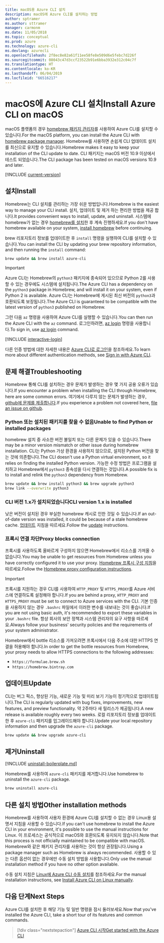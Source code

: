 ```yaml
---
title: macOS용 Azure CLI 설치
description: macOS에 Azure CLI를 설치하는 방법
author: sptramer
ms.author: sttramer
manager: carmonm
ms.date: 11/05/2018
ms.topic: conceptual
ms.prod: azure
ms.technology: azure-cli
ms.devlang: azurecli
ms.openlocfilehash: 2f8ec8e82a61f11ee58fe8e509d6e5febc7d226f
ms.sourcegitcommit: 08043c47d3ccf23522b91e6bba3932e312c04c7f
ms.translationtype: HT
ms.contentlocale: ko-KR
ms.lasthandoff: 06/04/2019
ms.locfileid: "66516217"
---
```

# <a name="install-azure-cli-on-macos"></a><span data-ttu-id="028f4-103">macOS에 Azure CLI 설치</span><span class="sxs-lookup"><span data-stu-id="028f4-103">Install Azure CLI on macOS</span></span>

<span data-ttu-id="028f4-104">macOS 플랫폼의 경우 [homebrew 패키지 관리자](https://brew.sh)를 사용하여 Azure CLI를 설치할 수 있습니다.</span><span class="sxs-lookup"><span data-stu-id="028f4-104">For the macOS platform, you can install the Azure CLI with [homebrew package manager](https://brew.sh).</span></span> <span data-ttu-id="028f4-105">Homebrew를 사용하면 손쉽게 CLI 업데이트 설치를 최신으로 유지할 수 있습니다.</span><span class="sxs-lookup"><span data-stu-id="028f4-105">Homebrew makes it easy to keep your installation of the CLI update to date.</span></span> <span data-ttu-id="028f4-106">CLI 패키지는 macOS 버전 10.9 이상에서 테스트 되었습니다.</span><span class="sxs-lookup"><span data-stu-id="028f4-106">The CLI package has been tested on macOS versions 10.9 and later.</span></span>

[!INCLUDE [current-version](includes/current-version.md)]

## <a name="install"></a><span data-ttu-id="028f4-107">설치</span><span class="sxs-lookup"><span data-stu-id="028f4-107">Install</span></span>

<span data-ttu-id="028f4-108">Homebrew는 CLI 설치를 관리하는 가장 쉬운 방법입니다.</span><span class="sxs-lookup"><span data-stu-id="028f4-108">Homebrew is the easiest way to manage your CLI install.</span></span> <span data-ttu-id="028f4-109">설치, 업데이트 및 제거 하는 편리한 방법을 제공 합니다.</span><span class="sxs-lookup"><span data-stu-id="028f4-109">It provides convenient ways to install, update, and uninstall.</span></span>
<span data-ttu-id="028f4-110">시스템에 homebrew가 없는 경우 [homebrew를 설치](https://docs.brew.sh/Installation.html)한 후 계속 진행하세요.</span><span class="sxs-lookup"><span data-stu-id="028f4-110">If you don't have homebrew available on your system, [install homebrew](https://docs.brew.sh/Installation.html) before continuing.</span></span>

<span data-ttu-id="028f4-111">brew 리포지토리 정보를 업데이트한 후 `install` 명령을 실행하여 CLI를 설치할 수 있습니다.</span><span class="sxs-lookup"><span data-stu-id="028f4-111">You can install the CLI by updating your brew repository information, and then running the `install` command:</span></span>

```bash
brew update && brew install azure-cli
```

> [!IMPORTANT]
>
> <span data-ttu-id="028f4-112">Azure CLI는 Homebrew의 `python3` 패키지에 종속되어 있으므로 Python 2를 사용할 수 있는 경우에도 시스템에 설치됩니다.</span><span class="sxs-lookup"><span data-stu-id="028f4-112">The Azure CLI has a dependency on the `python3` package in Homebrew, and will install it on your system, even if Python 2 is available.</span></span> <span data-ttu-id="028f4-113">Azure CLI는 Homebrew에 게시된 최신 버전의 `python3`과 호환되도록 보장됩니다.</span><span class="sxs-lookup"><span data-stu-id="028f4-113">The Azure CLI is guaranteed to be compatible with the latest version of `python3` published on Homebrew.</span></span>

<span data-ttu-id="028f4-114">그런 다음 `az` 명령을 사용하여 Azure CLI를 실행할 수 있습니다.</span><span class="sxs-lookup"><span data-stu-id="028f4-114">You can then run the Azure CLI with the `az` command.</span></span> <span data-ttu-id="028f4-115">로그인하려면, [az login](/cli/azure/reference-index#az-login) 명령을 사용합니다.</span><span class="sxs-lookup"><span data-stu-id="028f4-115">To sign in, use [az login](/cli/azure/reference-index#az-login) command.</span></span>

[!INCLUDE [interactive-login](includes/interactive-login.md)]

<span data-ttu-id="028f4-116">다른 인증 방법에 대한 자세한 내용은 [Azure CLI로 로그인](authenticate-azure-cli.md)을 참조하세요.</span><span class="sxs-lookup"><span data-stu-id="028f4-116">To learn more about different authentication methods, see [Sign in with Azure CLI](authenticate-azure-cli.md).</span></span>

## <a name="troubleshooting"></a><span data-ttu-id="028f4-117">문제 해결</span><span class="sxs-lookup"><span data-stu-id="028f4-117">Troubleshooting</span></span>

<span data-ttu-id="028f4-118">Homebrew 통해 CLI를 설치하는 경우 문제가 발생하는 경우 몇 가지 공용 오류가 있습니다.</span><span class="sxs-lookup"><span data-stu-id="028f4-118">If you encounter a problem when installing the CLI through Homebrew, here are some common errors.</span></span> <span data-ttu-id="028f4-119">여기에서 다루지 않는 문제가 발생하는 경우, [github에 문제를 제출합니다](https://github.com/Azure/azure-cli/issues).</span><span class="sxs-lookup"><span data-stu-id="028f4-119">If you experience a problem not covered here, [file an issue on github](https://github.com/Azure/azure-cli/issues).</span></span>

### <a name="unable-to-find-python-or-installed-packages"></a><span data-ttu-id="028f4-120">Python 또는 설치된 패키지를 찾을 수 없음</span><span class="sxs-lookup"><span data-stu-id="028f4-120">Unable to find Python or installed packages</span></span>

<span data-ttu-id="028f4-121">homebrew 설치 중 사소한 버전 불일치 또는 다른 문제가 있을 수 있습니다.</span><span class="sxs-lookup"><span data-stu-id="028f4-121">There may be a minor version mismatch or other issue during homebrew installation.</span></span> <span data-ttu-id="028f4-122">CLI는 Python 가상 환경을 사용하지 않으므로, 설치된 Python 버전을 찾는 것에 의존합니다.</span><span class="sxs-lookup"><span data-stu-id="028f4-122">The CLI doesn't use a Python virtual environment, so it relies on finding the installed Python version.</span></span> <span data-ttu-id="028f4-123">가능한 수정 방법은 프로그램을 설치하고 Homebrew에서 `python3` 종속성을 다시 연결하는 것입니다.</span><span class="sxs-lookup"><span data-stu-id="028f4-123">A possible fix is to install and relink the `python3` dependency from Homebrew.</span></span>

```bash
brew update && brew install python3 && brew upgrade python3
brew link --overwrite python3
```

### <a name="cli-version-1x-is-installed"></a><span data-ttu-id="028f4-124">CLI 버전 1.x가 설치되었습니다</span><span class="sxs-lookup"><span data-stu-id="028f4-124">CLI version 1.x is installed</span></span>

<span data-ttu-id="028f4-125">낮은 버전이 설치된 경우 부실한 homebrew 캐시로 인한 것일 수 있습니다.</span><span class="sxs-lookup"><span data-stu-id="028f4-125">If an out-of-date version was installed, it could be because of a stale homebrew cache.</span></span> <span data-ttu-id="028f4-126">[업데이트](#Update) 지침을 따르세요.</span><span class="sxs-lookup"><span data-stu-id="028f4-126">Follow the [update](#Update) instructions.</span></span>

### <a name="proxy-blocks-connection"></a><span data-ttu-id="028f4-127">프록시 연결 차단</span><span class="sxs-lookup"><span data-stu-id="028f4-127">Proxy blocks connection</span></span>

<span data-ttu-id="028f4-128">프록시를 사용하도록 올바르게 구성하지 않으면 Homebrew에서 리소스를 가져올 수 없습니다.</span><span class="sxs-lookup"><span data-stu-id="028f4-128">You may be unable to get resources from Homebrew unless you have correctly configured it to use your proxy.</span></span> <span data-ttu-id="028f4-129">[Homebrew 프록시 구성 지침](https://docs.brew.sh/Manpage#using-homebrew-behind-a-proxy)을 따르세요.</span><span class="sxs-lookup"><span data-stu-id="028f4-129">Follow the [Homebrew proxy configuration instructions](https://docs.brew.sh/Manpage#using-homebrew-behind-a-proxy).</span></span>

> [!IMPORTANT]
> <span data-ttu-id="028f4-130">프록시를 지원하는 경우 CLI를 사용하여 `HTTP_PROXY` 및 `HTTPS_PROXY`를 Azure 서비스에 연결하도록 설정해야 합니다.</span><span class="sxs-lookup"><span data-stu-id="028f4-130">If you are behind a proxy, `HTTP_PROXY` and `HTTPS_PROXY` must be set to connect to Azure services with the CLI.</span></span>
> <span data-ttu-id="028f4-131">기본 인증을 사용하지 않는 경우 `.bashrc` 파일에서 이러한 변수를 내보내는 것이 좋습니다.</span><span class="sxs-lookup"><span data-stu-id="028f4-131">If you are not using basic auth, it's recommended to export these variables in your `.bashrc` file.</span></span>
> <span data-ttu-id="028f4-132">항상 회사의 보안 정책과 시스템 관리자의 요구 사항을 따르세요.</span><span class="sxs-lookup"><span data-stu-id="028f4-132">Always follow your business' security policies and the requirements of your system administrator.</span></span>

<span data-ttu-id="028f4-133">Homebrew에서 bottle 리소스를 가져오려면 프록시에서 다음 주소에 대한 HTTPS 연결을 허용해야 합니다.</span><span class="sxs-lookup"><span data-stu-id="028f4-133">In order to get the bottle resources from Homebrew, your proxy needs to allow HTTPS connections to the following addresses:</span></span>

* `https://formulae.brew.sh`
* `https://homebrew.bintray.com`

## <a name="update"></a><span data-ttu-id="028f4-134">업데이트</span><span class="sxs-lookup"><span data-stu-id="028f4-134">Update</span></span>

<span data-ttu-id="028f4-135">CLI는 버그 픽스, 향상된 기능, 새로운 기능 및 미리 보기 기능이 정기적으로 업데이트됩니다.</span><span class="sxs-lookup"><span data-stu-id="028f4-135">The CLI is regularly updated with bug fixes, improvements, new features, and preview functionality.</span></span> <span data-ttu-id="028f4-136">약 2주마다 새 릴리스가 제공됩니다.</span><span class="sxs-lookup"><span data-stu-id="028f4-136">A new release is available roughly every two weeks.</span></span> <span data-ttu-id="028f4-137">로컬 리포지토리 정보를 업데이트한 후 `azure-cli` 패키지를 업그레이드해야 합니다.</span><span class="sxs-lookup"><span data-stu-id="028f4-137">Update your local repository information and then upgrade the `azure-cli` package.</span></span>

```bash
brew update && brew upgrade azure-cli
```

## <a name="uninstall"></a><span data-ttu-id="028f4-138">제거</span><span class="sxs-lookup"><span data-stu-id="028f4-138">Uninstall</span></span>

[!INCLUDE [uninstall-boilerplate.md](includes/uninstall-boilerplate.md)]

<span data-ttu-id="028f4-139">Homebrew를 사용하여 `azure-cli` 패키지를 제거합니다.</span><span class="sxs-lookup"><span data-stu-id="028f4-139">Use homebrew to uninstall the `azure-cli` package.</span></span>

```bash
brew uninstall azure-cli
```

## <a name="other-installation-methods"></a><span data-ttu-id="028f4-140">다른 설치 방법</span><span class="sxs-lookup"><span data-stu-id="028f4-140">Other installation methods</span></span>

<span data-ttu-id="028f4-141">Homebrew를 사용하여 사용자 환경에 Azure CLI를 설치할 수 없는 경우 Linux용 설명서 지침을 사용할 수 있습니다.</span><span class="sxs-lookup"><span data-stu-id="028f4-141">If you can't use homebrew to install the Azure CLI in your environment, it's possible to use the manual instructions for Linux.</span></span> <span data-ttu-id="028f4-142">이 프로세스는 공식적으로 macOS와 호환되도록 유지되지 않습니다.</span><span class="sxs-lookup"><span data-stu-id="028f4-142">Note that this process is not officially maintained to be compatible with macOS.</span></span> <span data-ttu-id="028f4-143">Homebrew와 같은 패키지 관리자를 사용하는 것이 항상 권장됩니다.</span><span class="sxs-lookup"><span data-stu-id="028f4-143">Using a package manager such as Homebrew is always recommended.</span></span> <span data-ttu-id="028f4-144">사용할 수 있는 다른 옵션이 없는 경우에만 수동 설치 방법을 사용합니다.</span><span class="sxs-lookup"><span data-stu-id="028f4-144">Only use the manual installation method if you have no other option available.</span></span>

<span data-ttu-id="028f4-145">수동 설치 지침은 [Linux에 Azure CLI 수동 설치](install-azure-cli-linux.md)를 참조하세요.</span><span class="sxs-lookup"><span data-stu-id="028f4-145">For the manual installation instructions, see [Install Azure CLI on Linux manually](install-azure-cli-linux.md).</span></span>

## <a name="next-steps"></a><span data-ttu-id="028f4-146">다음 단계</span><span class="sxs-lookup"><span data-stu-id="028f4-146">Next Steps</span></span>

<span data-ttu-id="028f4-147">Azure CLI를 설치한 후 해당 기능 및 일반 명령을 잠시 둘러보세요.</span><span class="sxs-lookup"><span data-stu-id="028f4-147">Now that you've installed the Azure CLI, take a short tour of its features and common commands.</span></span>

> [!div class="nextstepaction"]
> [<span data-ttu-id="028f4-148">Azure CLI 시작</span><span class="sxs-lookup"><span data-stu-id="028f4-148">Get started with the Azure CLI</span></span>](get-started-with-azure-cli.md)
